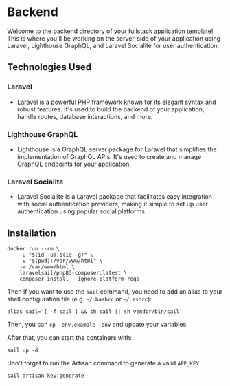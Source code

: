# Backend

Welcome to the backend directory of your fullstack application template! This is where you'll be working on the server-side of your application using Laravel, Lighthouse GraphQL, and Laravel Socialite for user authentication.

## Technologies Used

### Laravel
- Laravel is a powerful PHP framework known for its elegant syntax and robust features. It's used to build the backend of your application, handle routes, database interactions, and more.

### Lighthouse GraphQL
- Lighthouse is a GraphQL server package for Laravel that simplifies the implementation of GraphQL APIs. It's used to create and manage GraphQL endpoints for your application.

### Laravel Socialite
- Laravel Socialite is a Laravel package that facilitates easy integration with social authentication providers, making it simple to set up user authentication using popular social platforms.

## Installation

```shell
docker run --rm \
    -u "$(id -u):$(id -g)" \
    -v "$(pwd):/var/www/html" \
    -w /var/www/html \
    laravelsail/php83-composer:latest \
    composer install --ignore-platform-reqs
```

Then if you want to use the `sail` command, you need to add an
alias to your shell configuration file (e.g. `~/.bashrc` or
`~/.zshrc`):

```shell
alias sail='[ -f sail ] && sh sail || sh vendor/bin/sail'
```

Then, you can `cp .env.example .env` and update your variables.

After that, you can start the containers with:

```shell
sail up -d
```

Don't forget to run the Artisan command to generate a valid `APP_KEY`

```shell
sail artisan key:generate
```
